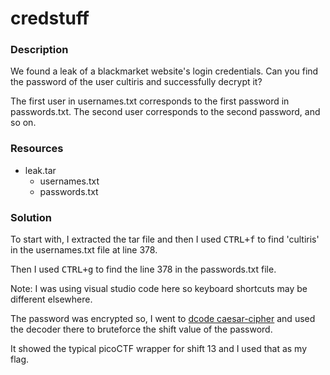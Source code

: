 # credstuff

### Description

We found a leak of a blackmarket website's login credentials. Can you find the password of the user cultiris and successfully decrypt it? 

The first user in usernames.txt corresponds to the first password in passwords.txt. The second user corresponds to the second password, and so on.

### Resources

- leak.tar
    - usernames.txt
    - passwords.txt

### Solution

To start with, I extracted the tar file and then I used <kbd>CTRL+f</kbd> to find 'cultiris' in the usernames.txt file at line 378.

Then I used <kbd>CTRL+g</kbd> to find the line 378 in the passwords.txt file. 

Note: I was using visual studio code here so keyboard shortcuts may be different elsewhere.

The password was encrypted so, I went to [dcode caesar-cipher](https://www.dcode.fr/caesar-cipher) and used the decoder there to bruteforce the shift value of the password. 

It showed the typical picoCTF wrapper for shift 13 and I used that as my flag. 